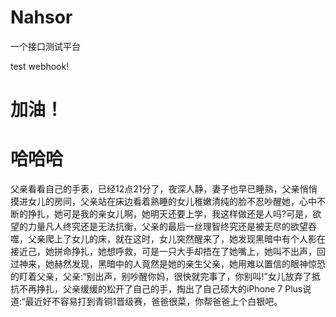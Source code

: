 # Nahsor
一个接口测试平台


test webhook!

# 加油！


# 哈哈哈
父亲看看自己的手表，已经12点21分了，夜深人静，妻子也早已睡熟，父亲悄悄摸进女儿的房间，父亲站在床边看着熟睡的女儿稚嫩清纯的脸不忍吵醒她，心中不断的挣扎，她可是我的亲女儿啊，她明天还要上学，我这样做还是人吗?可是，欲望的力量凡人终究还是无法抗衡，父亲的最后一丝理智终究还是被无尽的欲望吞噬，父亲爬上了女儿的床，就在这时，女儿突然醒来了，她发现黑暗中有个人影在接近己，她拼命挣扎，她想呼救，可是一只大手却捂在了她嘴上，她叫不出声，回过神来，她赫然发现，黑暗中的人竟然是她的亲生父亲，她用难以置信的眼神惊恐的盯着父亲，父亲:“别出声，别吵醒你妈，很快就完事了，你别叫!”女儿放弃了抵抗不再挣扎，父亲缓缓的松开了自己的手，掏出了自己硕大的iPhone 7 Plus说道:“最近好不容易打到青铜1晋级赛，爸爸很菜，你帮爸爸上个白银吧。
